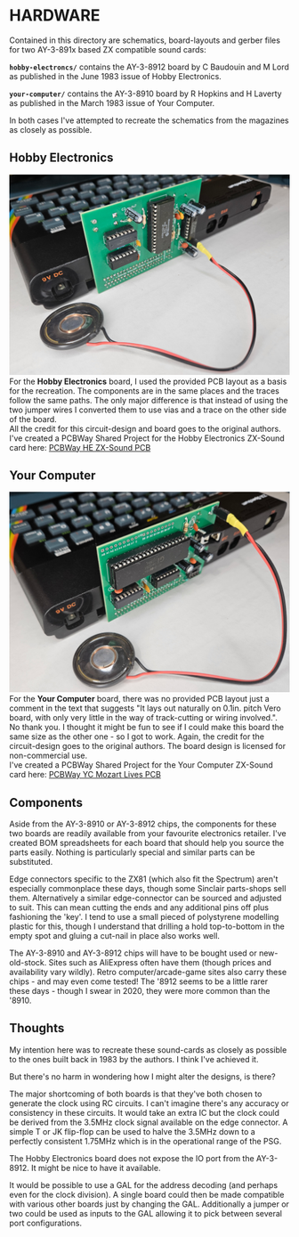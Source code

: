 # HARDWARE

Contained in this directory are schematics, board-layouts and gerber files for two AY-3-891x based ZX compatible sound cards:

**`hobby-electroncs/`** contains the AY-3-8912 board by C Baudouin and M Lord as published in the June 1983 issue of Hobby Electronics.

**`your-computer/`** contains the AY-3-8910 board by R Hopkins and H Laverty as published in the March 1983 issue of Your Computer.

In both cases I've attempted to recreate the schematics from the magazines as closely as possible.

## Hobby Electronics
![ZX Sound with Spectrum](../media/ZX-Sound-action.png)
For the **Hobby Electronics** board, I used the provided PCB layout as a basis for the recreation.  The components are in the same places and the traces follow the same paths.  The only major difference is that instead of using the two jumper wires I converted them to use vias and a trace on the other side of the board.  
All the credit for this circuit-design and board goes to the original authors.  
I've created a PCBWay Shared Project for the Hobby Electronics ZX-Sound card here: [PCBWay HE ZX-Sound PCB](https://www.pcbway.com/project/shareproject/ZX_81_Spectrum_Sound_Card_Reproduction_Hobby_Electronics_June_1983_e98cb2c8.html)

## Your Computer
![ZX Sound with Spectrum](../media/Mozart-Lives-action.png)
For the **Your Computer** board, there was no provided PCB layout just a comment in the text that suggests "It lays out naturally on 0.1in. pitch Vero board, with only very little in the way of track-cutting or wiring involved.".  No thank you.  I thought it might be fun to see if I could make this board the same size as the other one - so I got to work.  Again, the credit for the circuit-design goes to the original authors.  The board design is licensed for non-commercial use.  
I've created a PCBWay Shared Project for the Your Computer ZX-Sound card here: [PCBWay YC Mozart Lives PCB](https://www.pcbway.com/project/shareproject/ZX_81_Spectrum_Sound_Card_Reproduction_Your_Computer_March_1983_26fcb972.html)

## Components
Aside from the AY-3-8910 or AY-3-8912 chips, the components for these two boards are readily available from your favourite electronics retailer.  I've created BOM spreadsheets for each board that should help you source the parts easily.  Nothing is particularly special and similar parts can be substituted.

Edge connectors specific to the ZX81 (which also fit the Spectrum) aren't especially commonplace these days, though some Sinclair parts-shops sell them.  Alternatively a similar edge-connector can be sourced and adjusted to suit.  This can mean cutting the ends and any additional pins off plus fashioning the 'key'.  I tend to use a small pieced of polystyrene modelling plastic for this, though I understand that drilling a hold top-to-bottom in the empty spot and gluing a cut-nail in place also works well.

The AY-3-8910 and AY-3-8912 chips will have to be bought used or new-old-stock.  Sites such as AliExpress often have them (though prices and availability vary wildly).  Retro computer/arcade-game sites also carry these chips - and may even come tested!
The '8912 seems to be a little rarer these days - though I swear in 2020, they were more common than the '8910.

## Thoughts
My intention here was to recreate these sound-cards as closely as possible to the ones built back in 1983 by the authors.  I think I've achieved it.

But there's no harm in wondering how I might alter the designs, is there?

The major shortcoming of both boards is that they've both chosen to generate the clock using RC circuits.  I can't imagine there's any accuracy or consistency in these circuits.  It would take an extra IC but the clock could be derived from the 3.5MHz clock signal available on the edge connector.  A simple T or JK flip-flop can be used to halve the 3.5MHz down to a perfectly consistent 1.75MHz which is in the operational range of the PSG.

The Hobby Electronics board does not expose the IO port from the AY-3-8912.  It might be nice to have it available.

It would be possible to use a GAL for the address decoding (and perhaps even for the clock division).  A single board could then be made compatible with various other boards just by changing the GAL.  Additionally a jumper or two could be used as inputs to the GAL allowing it to pick between several port configurations.
